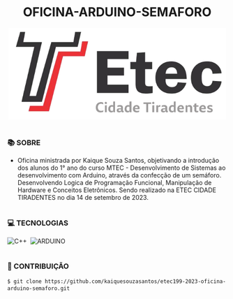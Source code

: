 <h1 align=center>OFICINA-ARDUINO-SEMAFORO</h1>

<p align="center">
  <img src="etec.png" width="500">
</p>

#
### 📚 SOBRE

- Oficina ministrada por Kaique Souza Santos, objetivando a introdução dos alunos do 1° ano do curso MTEC - Desenvolvimento de Sistemas ao desenvolvimento com Arduino, através da confecção de um semáforo. Desenvolvendo Logica de Programação Funcional, Manipulação de Hardware e Conceitos Eletrônicos. Sendo realizado na ETEC CIDADE TIRADENTES no dia 14 de setembro de 2023.

#
### 💻 TECNOLOGIAS

![C++](https://img.shields.io/badge/C%2B%2B-00599C?style=for-the-badge&logo=c%2B%2B&logoColor=white)&nbsp;
![ARDUINO](https://img.shields.io/badge/Arduino-00979D?style=for-the-badge&logo=Arduino&logoColor=white)&nbsp;

#
### 🔗 CONTRIBUIÇÃO

```
$ git clone https://github.com/kaiquesouzasantos/etec199-2023-oficina-arduino-semaforo.git 
```
